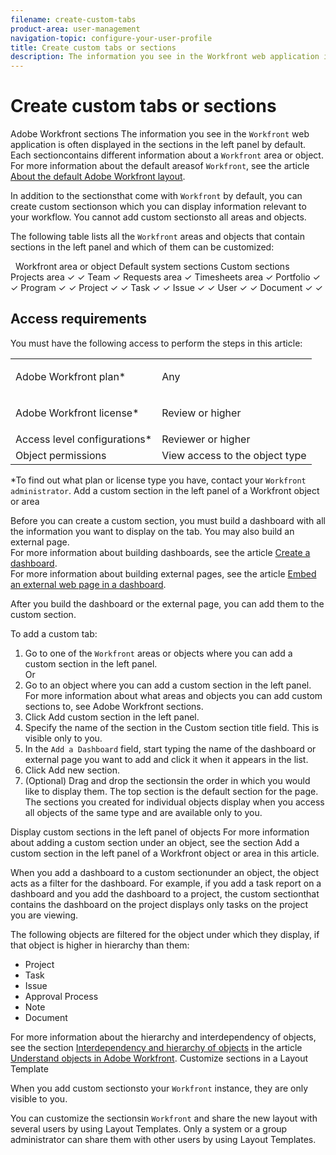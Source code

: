 ```yaml
---
filename: create-custom-tabs
product-area: user-management
navigation-topic: configure-your-user-profile
title: Create custom tabs or sections
description: The information you see in the Workfront web application is often displayed in the sections in the left panel by default. Each section contains different information about a Workfront area or object. For more information about the default areas of Workfront, see the article About the default Adobe Workfront layout.
---
```


# Create custom tabs or sections

Adobe Workfront sections The information you see in the `Workfront` web application is often displayed in the sections in the left panel by default. Each sectioncontains different information about a `Workfront` area or object.  
For more information about the default areasof `Workfront`, see the article [About the default Adobe Workfront layout](../../../administration-and-setup/customize-workfront/use-layout-templates/about-the-default-wf-layout.md).

In addition to the sectionsthat come with `Workfront` by default, you can create custom sectionson which you can display information relevant to your workflow. You cannot add custom sectionsto all areas and objects.

The following table lists all the `Workfront` areas and objects that contain sections in the left panel and which of them can be customized:

&nbsp;
Workfront area or object Default system sections Custom sections Projects area ✓ ✓ Team ✓ Requests area ✓ Timesheets area ✓ Portfolio ✓ ✓ Program ✓ ✓ Project ✓ ✓ Task ✓ ✓ Issue ✓ ✓ User ✓ ✓ Document ✓ ✓ 

## Access requirements

You must have the following access to perform the steps in this article:

<table cellspacing="0"> 
 <col> 
 </col> 
 <col> 
 </col> 
 <tbody> 
  <tr> 
   <td role="rowheader"><span>Adobe Workfront</span> plan*</td> 
   <td> <p>Any</p> </td> 
  </tr> 
  <tr> 
   <td role="rowheader"><span>Adobe Workfront</span> license*</td> 
   <td> <p><span>Review</span> or higher</p> </td> 
  </tr> 
  <tr> 
   <td role="rowheader">Access level configurations*</td> 
   <td>Reviewer or higher</td> 
  </tr> 
  <tr> 
   <td role="rowheader">Object permissions</td> 
   <td>View access to the object type</td> 
  </tr> 
 </tbody> 
</table>

&#42;To find out what plan or license type you have, contact your `Workfront administrator`.
Add a custom section in the left panel of a Workfront object or area 

Before you can create a custom section, you must build a dashboard with all the information you want to display on the tab. You may also build an external page.  
For more information about building dashboards, see the article [Create a dashboard](../../../reports-and-dashboards/dashboards/creating-and-managing-dashboards/create-dashboard.md).  
For more information about building external pages, see the article [Embed an external web page in a dashboard](../../../reports-and-dashboards/dashboards/creating-and-managing-dashboards/embed-external-web-page-dashboard.md).

After you build the dashboard or the external page, you can add them to the custom section.

To add a custom tab:

1. Go to one of the `Workfront` areas or objects where you can add a custom section in the left panel.  
   Or
1. Go to an object where you can add a custom section in the left panel.  
   For more information about what areas and objects you can add custom sections to, see Adobe Workfront sections.
1. Click Add custom section in the left panel. 
1. Specify the name of the section in the Custom section title field. This is visible only to you.&nbsp;
1. In the `Add a Dashboard` field, start typing the name of the dashboard or external page you want to add and click it when it appears in the list.&nbsp;
1. Click Add new section. 
1. (Optional) Drag and drop the sectionsin the order in which you would like to display them.
   The top section is the default section for the page. The sections you created for individual objects display when you access all objects of the same type and are available only to you.

Display custom sections in the left panel of objects For more information about adding a custom section under an object, see the section Add a custom section in the left panel of a Workfront object or area in this article.

When you add a dashboard to a custom sectionunder an object, the object acts as a filter for the dashboard. For example, if you add a task report on a dashboard and you add the dashboard to a project, the custom sectionthat contains the dashboard on the project displays only tasks on the project you are viewing.&nbsp;

The following objects are filtered for the object under which they display, if that object is higher in hierarchy than them:

* Project
* Task
* Issue
* Approval Process
* Note
* Document

For more information about the hierarchy and interdependency of objects, see the section [Interdependency and hierarchy of objects](../../../workfront-basics/navigate-workfront/workfront-navigation/understand-objects.md#understanding-interdependency-and-hierarchy-of-objects) in the article [Understand objects in Adobe Workfront](../../../workfront-basics/navigate-workfront/workfront-navigation/understand-objects.md).
Customize sections in a Layout Template 

When you add custom sectionsto your `Workfront` instance, they are only visible to you.&nbsp;

You can customize the sectionsin `Workfront` and share the new layout with several users by using Layout Templates. Only a system or a group administrator can share them with other users by using Layout Templates.&nbsp;
